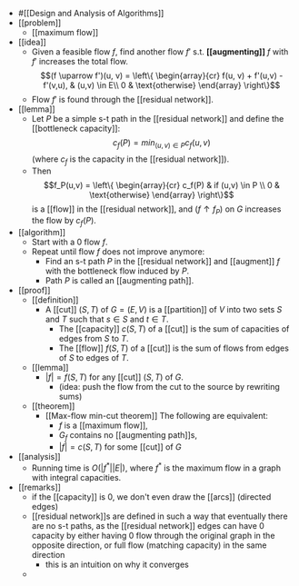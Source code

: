 - #[[Design and Analysis of Algorithms]]
- [[problem]]
	- [[maximum flow]]
- [[idea]]
	- Given a feasible flow $f$, find another flow $f'$ s.t. **[[augmenting]]** $f$ with $f'$ increases the total flow.
	  $$(f \uparrow f')(u, v) =
	  \left\{
	  \begin{array}{cr}
	  f(u, v) + f'(u,v) - f'(v,u), & (u,v) \in E\\
	  0 & \text{otherwise}
	  \end{array}
	  \right\}$$
	- Flow $f'$ is found through the [[residual network]].
- [[lemma]]
	- Let $P$ be a simple s-t path in the [[residual network]] and define the [[bottleneck capacity]]:
	  $$c_f(P) = min_{(u,v) \in P} c_f(u, v)$$
	  (where $c_f$ is the capacity in the [[residual network]]).
	- Then
	  $$f_P(u,v) = \left\{
	  \begin{array}{cr}
	  c_f(P) & if (u,v) \in P \\
	  0 & \text{otherwise}
	  \end{array}
	  \right\}$$
	  is a [[flow]] in the [[residual network]], and $(f\uparrow f_P)$ on $G$ increases the flow by $c_f(P)$.
- [[algorithm]]
	- Start with a 0 flow $f$.
	- Repeat until flow $f$ does not improve anymore:
		- Find an s-t path $P$ in the [[residual network]] and [[augment]] $f$ with the bottleneck flow induced by $P$.
		- Path $P$ is called an [[augmenting path]].
- [[proof]]
	- [[definition]]
		- A [[cut]] $(S, T)$ of $G = (E, V)$ is a [[partition]] of $V$ into two sets $S$ and $T$ such that $s \in S$ and $t \in T$.
			- The [[capacity]] $c(S, T)$ of a [[cut]] is the sum of capacities of edges from $S$ to $T$.
			- The [[flow]] $f(S, T)$ of a [[cut]] is the sum of flows from edges of $S$ to edges of $T$.
	- [[lemma]]
		- $|f| = f(S, T)$ for any [[cut]] $(S, T)$ of $G$.
			- (idea: push the flow from the cut to the source by rewriting sums)
	- [[theorem]]
		- [[Max-flow min-cut theorem]] The following are equivalent:
			- $f$ is a [[maximum flow]],
			- $G_f$ contains no [[augmenting path]]s,
			- $|f| = c(S, T)$ for some [[cut]] of $G$
- [[analysis]]
	- Running time is $O(|f^*||E|)$, where $f^*$ is the maximum flow in a graph with integral capacities.
- [[remarks]]
	- if the [[capacity]] is 0, we don't even draw the [[arcs]] (directed edges)
	- [[residual network]]s are defined in such a way that eventually there are no s-t paths, as the [[residual network]] edges can have 0 capacity by either having 0 flow through the original graph in the opposite direction, or full flow (matching capacity) in the same direction
		- this is an intuition on why it converges
	-